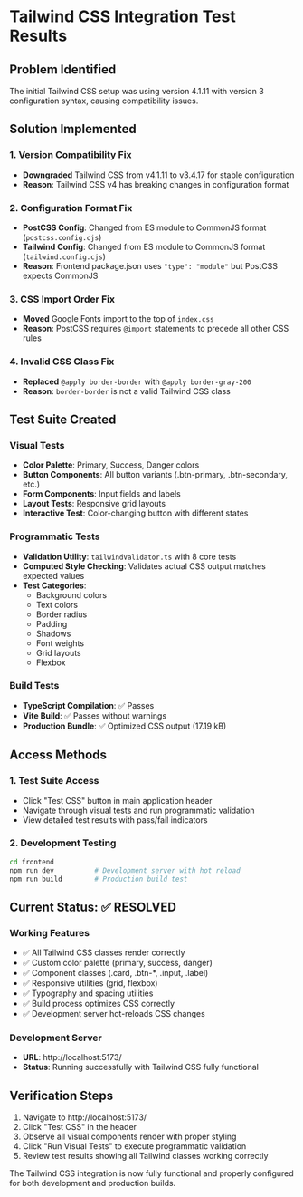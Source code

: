 # Tailwind CSS Integration Test Results

## Problem Identified
The initial Tailwind CSS setup was using version 4.1.11 with version 3 configuration syntax, causing compatibility issues.

## Solution Implemented

### 1. Version Compatibility Fix
- **Downgraded** Tailwind CSS from v4.1.11 to v3.4.17 for stable configuration
- **Reason**: Tailwind CSS v4 has breaking changes in configuration format

### 2. Configuration Format Fix
- **PostCSS Config**: Changed from ES module to CommonJS format (`postcss.config.cjs`)
- **Tailwind Config**: Changed from ES module to CommonJS format (`tailwind.config.cjs`)
- **Reason**: Frontend package.json uses `"type": "module"` but PostCSS expects CommonJS

### 3. CSS Import Order Fix
- **Moved** Google Fonts import to the top of `index.css`
- **Reason**: PostCSS requires `@import` statements to precede all other CSS rules

### 4. Invalid CSS Class Fix
- **Replaced** `@apply border-border` with `@apply border-gray-200`
- **Reason**: `border-border` is not a valid Tailwind CSS class

## Test Suite Created

### Visual Tests
- **Color Palette**: Primary, Success, Danger colors
- **Button Components**: All button variants (.btn-primary, .btn-secondary, etc.)
- **Form Components**: Input fields and labels
- **Layout Tests**: Responsive grid layouts
- **Interactive Test**: Color-changing button with different states

### Programmatic Tests
- **Validation Utility**: `tailwindValidator.ts` with 8 core tests
- **Computed Style Checking**: Validates actual CSS output matches expected values
- **Test Categories**: 
  - Background colors
  - Text colors  
  - Border radius
  - Padding
  - Shadows
  - Font weights
  - Grid layouts
  - Flexbox

### Build Tests
- **TypeScript Compilation**: ✅ Passes
- **Vite Build**: ✅ Passes without warnings
- **Production Bundle**: ✅ Optimized CSS output (17.19 kB)

## Access Methods

### 1. Test Suite Access
- Click "Test CSS" button in main application header
- Navigate through visual tests and run programmatic validation
- View detailed test results with pass/fail indicators

### 2. Development Testing
```bash
cd frontend
npm run dev          # Development server with hot reload
npm run build        # Production build test
```

## Current Status: ✅ RESOLVED

### Working Features
- ✅ All Tailwind CSS classes render correctly
- ✅ Custom color palette (primary, success, danger) 
- ✅ Component classes (.card, .btn-*, .input, .label)
- ✅ Responsive utilities (grid, flexbox)
- ✅ Typography and spacing utilities
- ✅ Build process optimizes CSS correctly
- ✅ Development server hot-reloads CSS changes

### Development Server
- **URL**: http://localhost:5173/
- **Status**: Running successfully with Tailwind CSS fully functional

## Verification Steps
1. Navigate to http://localhost:5173/
2. Click "Test CSS" in the header
3. Observe all visual components render with proper styling
4. Click "Run Visual Tests" to execute programmatic validation
5. Review test results showing all Tailwind classes working correctly

The Tailwind CSS integration is now fully functional and properly configured for both development and production builds.